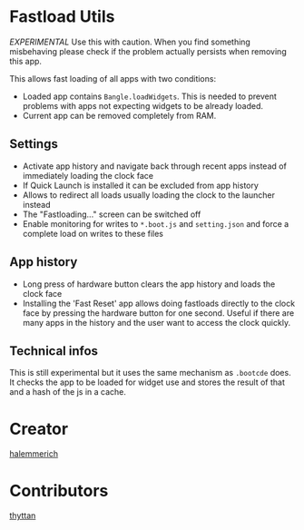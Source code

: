 # Fastload Utils

*EXPERIMENTAL* Use this with caution. When you find something misbehaving please check if the problem actually persists when removing this app.

This allows fast loading of all apps with two conditions:
* Loaded app contains `Bangle.loadWidgets`. This is needed to prevent problems with apps not expecting widgets to be already loaded.
* Current app can be removed completely from RAM.

## Settings

* Activate app history and navigate back through recent apps instead of immediately loading the clock face
* If Quick Launch is installed it can be excluded from app history
* Allows to redirect all loads usually loading the clock to the launcher instead
* The "Fastloading..." screen can be switched off
* Enable monitoring for writes to `*.boot.js` and `setting.json` and force a complete load on writes to these files

## App history

* Long press of hardware button clears the app history and loads the clock face
* Installing the 'Fast Reset' app allows doing fastloads directly to the clock face by pressing the hardware button for one second. Useful if there are many apps in the history and the user want to access the clock quickly.

## Technical infos

This is still experimental but it uses the same mechanism as `.bootcde` does.
It checks the app to be loaded for widget use and stores the result of that and a hash of the js in a cache.

# Creator

[halemmerich](https://github.com/halemmerich)

# Contributors
[thyttan](https://github.com/thyttan)
